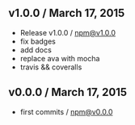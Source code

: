

## v1.0.0 / March 17, 2015
- Release v1.0.0 / npm@v1.0.0
- fix badges
- add docs
- replace ava with mocha
- travis && coveralls

## v0.0.0 / March 17, 2015
- first commits / npm@v0.0.0